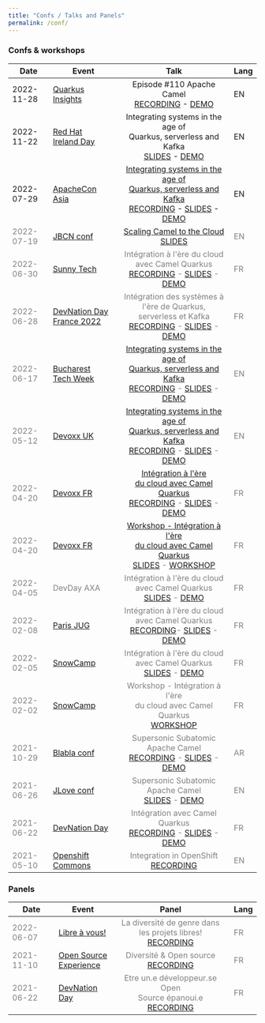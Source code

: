 ```yaml
---
title: "Confs / Talks and Panels"
permalink: /conf/
---
```


### Confs & workshops

| Date          | Event         | Talk  | Lang |
| ------------- |---------------|:------:|------|
| 2022-11-28    | [Quarkus <br> Insights](https://quarkus.io/insights/) | Episode #110 Apache Camel <br>[RECORDING](https://camel.apache.org/blog/2022/12/quarkus-insights/) - [DEMO](https://github.com/zbendhiba/telegram-kafka/tree/221128-quarkus-insights) | EN |
| 2022-11-22    | [Red Hat <br>Ireland Day](https://www.redhat.com/en/events/red-hat-day-ireland-2022) | Integrating systems in the age of<br> Quarkus, serverless and Kafka <br>[SLIDES](https://github.com/zbendhiba/zbendhiba.github.io/tree/main/assets/confs/2022/221122-RH-ireland-day.pdf) - [DEMO](https://github.com/zbendhiba/telegram-kafka/tree/221122-rh-ireland-day) | EN |
| 2022-07-29    | [ApacheCon<br> Asia](https://apachecon.com/acasia2022/index.html) | [Integrating systems in the age of<br> Quarkus, serverless and Kafka](https://apachecon.com/acasia2022/sessions/integration-1226.html)<br> [RECORDING](https://youtu.be/Owl9bOhPx8o) - [SLIDES](https://github.com/zbendhiba/zbendhiba.github.io/tree/main/assets/confs/2022/20220729-apacheCon.pdf) - [DEMO](https://github.com/zbendhiba/telegram-kafka/tree/220729-apache-con) | EN |
|  <span style="color:gray"> 2022-07-19    |  <span style="color:gray"> [JBCN conf](https://www.jbcnconf.com/2022/) </span>|  <span style="color:gray"> [Scaling Camel to the Cloud](https://www.jbcnconf.com/2022/infoTalk.html?id=625724d1aa23f0085462ddaa) <br>[SLIDES](https://github.com/zbendhiba/zbendhiba.github.io/tree/main/assets/confs/2022/220719-jbcn.pdf) </span>| <span style="color:gray"> EN </span>|
|  <span style="color:gray"> 2022-06-30    </span>|  <span style="color:gray"> [Sunny Tech](https://sunny-tech.io/) </span>|  <span style="color:gray"> Intégration à l'ère du cloud <br>avec Camel Quarkus<br>[RECORDING](https://youtu.be/PN8L5TVtbDQ) - [SLIDES](https://github.com/zbendhiba/zbendhiba.github.io/tree/main/assets/confs/2022/220630-sunnytech.pdf) - [DEMO](https://github.com/zbendhiba/telegram-kafka/tree/220630-sunny-tech)</span>| <span style="color:gray"> FR </span>|
|  <span style="color:gray"> 2022-06-28    </span>|  <span style="color:gray"> [DevNation Day France 2022](https://hopin.com/events/devnation-day-france-2022#schedule) </span>|  <span style="color:gray"> Intégration des systèmes à l'ère de Quarkus, serverless et Kafka <br> [RECORDING](https://youtu.be/mBG3n8feeyg) - [SLIDES](https://github.com/zbendhiba/zbendhiba.github.io/tree/main/assets/confs/2022/220628-devnationDay.pdf) - [DEMO](https://github.com/zbendhiba/telegram-kafka/tree/220628-devnation-day)</span>| <span style="color:gray"> FR </span>|
| <span style="color:gray"> 2022-06-17  </span>  | <span style="color:gray"> [Bucharest<br>Tech Week](https://www.techweek.ro/java-summit) </span>| <span style="color:gray">[Integrating systems in the age of<br> Quarkus, serverless and Kafka](https://www.linkedin.com/posts/techweekro_have-you-ever-got-the-task-to-implement-an-activity-6917478509586092032-yJok?utm_source=linkedin_share&utm_medium=member_desktop_web)<br>[RECORDING](https://youtu.be/9bgFJwC-cSE) -  [SLIDES](https://github.com/zbendhiba/zbendhiba.github.io/tree/main/assets/confs/2022/220617-bucharest-java-ceq.pdf) - [DEMO](https://github.com/zbendhiba/telegram-kafka/tree/220617-bucarest-java-summit)</span>| <span style="color:gray">EN </span>|
|<span style="color:gray"> 2022-05-12    </span> |<span style="color:gray">[Devoxx UK](https://www.devoxx.co.uk/) | <span style="color:gray">[Integrating systems in the age of<br> Quarkus, serverless and Kafka](https://www.devoxx.co.uk/talk/?id=4725)<br> [RECORDING](https://youtu.be/wa5wRfHiCCg) - [SLIDES](https://peter.palaga.org/presentations/220511-devoxx-uk-camel/index.html) - [DEMO](https://github.com/zbendhiba/telegram-kafka/tree/devoxx-uk-2022)</span> |<span style="color:gray"> EN</span> |
|<span style="color:gray">2022-04-20</span>| <span style="color:gray"> [Devoxx FR](https://www.devoxx.fr/) | <span style="color:gray"> [Intégration à l'ère<br> du cloud avec Camel Quarkus<br>](https://cfp.devoxx.fr/2022/talk/EJU-5097/Integration_a_l'ere_du_cloud_avec_Camel_Quarkus)[RECORDING](https://youtu.be/EQH-lNUb2VY) - [SLIDES](https://github.com/zbendhiba/zbendhiba.github.io/tree/main/assets/confs/2022/Devoxx_FR_2022_CEQ_talk.pdf) - [DEMO](https://github.com/zbendhiba/telegram-kafka/tree/devoxx-fr-2022) </span>|<span style="color:gray">FR</span>|
|<span style="color:gray"> 2022-04-20 </span>   | <span style="color:gray"> [Devoxx FR](https://www.devoxx.fr/)</span>    | <span style="color:gray"> [Workshop - Intégration à l'ère<br> du cloud avec Camel Quarkus<br>](https://cfp.devoxx.fr/2022/talk/NOF-9542/Integration_a_l'ere_du_cloud_avec_Camel_Quarkus)[SLIDES](https://github.com/zbendhiba/zbendhiba.github.io/tree/main/assets/confs/2022/Devoxx_FR_2022_CEQ_Workshop.pdf) - [WORKSHOP](https://github.com/aldettinger/camel-quarkus-workshop)</span> | <span style="color:gray">FR</span> |
| <span style="color:gray">2022-04-05</span>   | <span style="color:gray">DevDay AXA</span>    | <span style="color:gray">Intégration à l'ère du cloud <br>avec Camel Quarkus<br>[SLIDES](https://github.com/zbendhiba/conference-talks/blob/main/2022/CEQ-DevDay-20220405.pdf) - [DEMO](https://github.com/zbendhiba/telegram-kafka/tree/axa-final)</span> | <span style="color:gray">FR</span> |
| <span style="color:gray">2022-02-08</span>    | <span style="color:gray">[Paris JUG](https://www.parisjug.org)</span> | <span style="color:gray">Intégration à l'ère du cloud <br>avec Camel Quarkus<br>[RECORDING](https://youtu.be/LAFUKrSSa9A)- [SLIDES](https://github.com/zbendhiba/conference-talks/blob/main/2022/cq-ParisJug20220208.pdf) - [DEMO](https://github.com/zbendhiba/telegram-kafka/tree/parisjug2022)</span> | <span style="color:gray">FR</span> |
| <span style="color:gray">2022-02-05</span> | <span style="color:gray">[SnowCamp](https://snowcamp.io/)</span> |  <span style="color:gray">Intégration à l'ère du cloud <br>avec Camel Quarkus<br>[SLIDES](https://github.com/zbendhiba/conference-talks/blob/main/2022/cq-snowcamp2022.pdf) - [DEMO](https://github.com/zbendhiba/telegram-kafka/tree/snowcamp)</span>|  <span style="color:gray">FR</span> |
| <span style="color:gray">2022-02-02</span> | <span style="color:gray">[SnowCamp](https://snowcamp.io/)</span> | <span style="color:gray">Workshop - Intégration à l'ère<br> du cloud avec Camel Quarkus<br>[WORKSHOP](https://github.com/aldettinger/camel-quarkus-workshop)</span>  | <span style="color:gray">FR</span> |
| <span style="color:gray">2021-10-29</span>  | <span style="color:gray">[Blabla conf](https://www.blablaconf.com/)</span> | <span style="color:gray"> Supersonic Subatomic<br>Apache Camel<br>[RECORDING](https://youtu.be/BknWFNCCzEM) - [SLIDES](https://github.com/zbendhiba/conference-talks/blob/main/2021/CQ-Blablaconf-20211029.pdf) - [DEMO](https://github.com/zbendhiba/telegram-kafka)</span>  | <span style="color:gray">AR</span> |
| <span style="color:gray">2021-06-26</span>|<span style="color:gray">[JLove conf](https://jlove.konfy.care/)</span> | <span style="color:gray"> Supersonic Subatomic<br>Apache Camel<br>[SLIDES](https://github.com/zbendhiba/conference-talks/blob/main/2021/cq-jLove2021.pdf) - [DEMO](https://github.com/zbendhiba/telegram-kafka)</span>  | <span style="color:gray">EN</span> |
| <span style="color:gray">2021-06-22</span>|<span style="color:gray">[DevNation Day](https://developers.redhat.com/devnation/devnationday-france)</span> | <span style="color:gray"> Intégration avec Camel Quarkus<br>[RECORDING](https://youtu.be/Odalny4clS8) - [SLIDES](https://developers.redhat.com/sites/default/files/2021-07/Integration-camel-quarkus.pdf) - [DEMO](https://github.com/zbendhiba/camel-quarkus-devNation)</span>  | <span style="color:gray">FR</span> |
| <span style="color:gray">2021-05-10</span>|<span style="color:gray">[Openshift Commons](https://commons.openshift.org/)</span> | <span style="color:gray">Integration in OpenShift<br>[RECORDING](https://youtu.be/5dDsVmS9HKk)</span> | <span style="color:gray">EN</span> |


### Panels

| Date          | Event         | Panel  | Lang |
| ------------- |---------------|:-----:|--------|
| <span style="color:gray">2022-06-07   </span> | <span style="color:gray">[Libre à vous!](https://www.libreavous.org/) </span>| <span style="color:gray">La diversité de genre dans les projets libres! <br>[RECORDING](https://www.libreavous.org/146-la-diversite-de-genre-dans-les-projets-libres-soupcons-de-favoritisme-dans) </span>| <span style="color:gray">FR</span> |
| <span style="color:gray">2021-11-10</span> | <span style="color:gray">[Open Source<br>Experience](https://www.opensource-experience.com/)</span> | <span style="color:gray">Diversité & Open source<br>[RECORDING](https://youtu.be/xUvJBIBMfbA)</span> | <span style="color:gray">FR</span> |
| <span style="color:gray">2021-06-22</span>|<span style="color:gray">[DevNation Day](https://developers.redhat.com/devnation/devnationday-france)</span> | <span style="color:gray"> Etre un.e développeur.se Open<br> Source épanoui.e<br>[RECORDING](https://youtu.be/pleWDBfFhOg)</span>  | <span style="color:gray">FR</span> |
